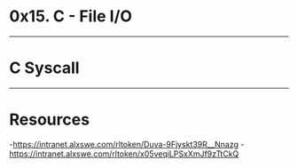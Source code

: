 # **0x15. C - File I/O**
---
# **C Syscall**
---
# Resources
-https://intranet.alxswe.com/rltoken/Duva-9Fjyskt39R__Nnazg
-https://intranet.alxswe.com/rltoken/x05veqiLPSxXmJf9zTtCkQ
